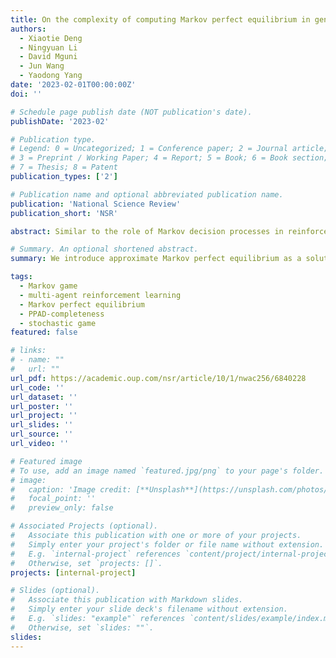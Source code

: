 ```yaml
---
title: On the complexity of computing Markov perfect equilibrium in general-sum stochastic games
authors:
  - Xiaotie Deng
  - Ningyuan Li
  - David Mguni
  - Jun Wang
  - Yaodong Yang
date: '2023-02-01T00:00:00Z'
doi: ''

# Schedule page publish date (NOT publication's date).
publishDate: '2023-02'

# Publication type.
# Legend: 0 = Uncategorized; 1 = Conference paper; 2 = Journal article;
# 3 = Preprint / Working Paper; 4 = Report; 5 = Book; 6 = Book section;
# 7 = Thesis; 8 = Patent
publication_types: ['2']

# Publication name and optional abbreviated publication name.
publication: 'National Science Review'
publication_short: 'NSR'

abstract: Similar to the role of Markov decision processes in reinforcement learning, Markov games (also called stochastic games) lay down the foundation for the study of multi-agent reinforcement learning and sequential agent interactions. We introduce approximate Markov perfect equilibrium as a solution to the computational problem of finite-state stochastic games repeated in the infinite horizon and prove its PPAD-completeness. This solution concept preserves the Markov perfect property and opens up the possibility for the success of multi-agent reinforcement learning algorithms on static two-player games to be extended to multi-agent dynamic games, expanding the reign of the PPAD-complete class.

# Summary. An optional shortened abstract.
summary: We introduce approximate Markov perfect equilibrium as a solution to the computational problem of finite-state stochastic games repeated in the infinite horizon and prove its PPAD-completeness.

tags:
  - Markov game
  - multi-agent reinforcement learning
  - Markov perfect equilibrium
  - PPAD-completeness
  - stochastic game
featured: false

# links:
# - name: ""
#   url: ""
url_pdf: https://academic.oup.com/nsr/article/10/1/nwac256/6840228
url_code: ''
url_dataset: ''
url_poster: ''
url_project: ''
url_slides: ''
url_source: ''
url_video: ''

# Featured image
# To use, add an image named `featured.jpg/png` to your page's folder.
# image:
#   caption: 'Image credit: [**Unsplash**](https://unsplash.com/photos/jdD8gXaTZsc)'
#   focal_point: ''
#   preview_only: false

# Associated Projects (optional).
#   Associate this publication with one or more of your projects.
#   Simply enter your project's folder or file name without extension.
#   E.g. `internal-project` references `content/project/internal-project/index.md`.
#   Otherwise, set `projects: []`.
projects: [internal-project]

# Slides (optional).
#   Associate this publication with Markdown slides.
#   Simply enter your slide deck's filename without extension.
#   E.g. `slides: "example"` references `content/slides/example/index.md`.
#   Otherwise, set `slides: ""`.
slides:
---
```

